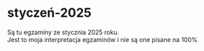 # styczeń-2025
Są tu egzaminy ze stycznia 2025 roku.<br>
Jest to moja interpretacja egzaminów i nie są one pisane na 100%
